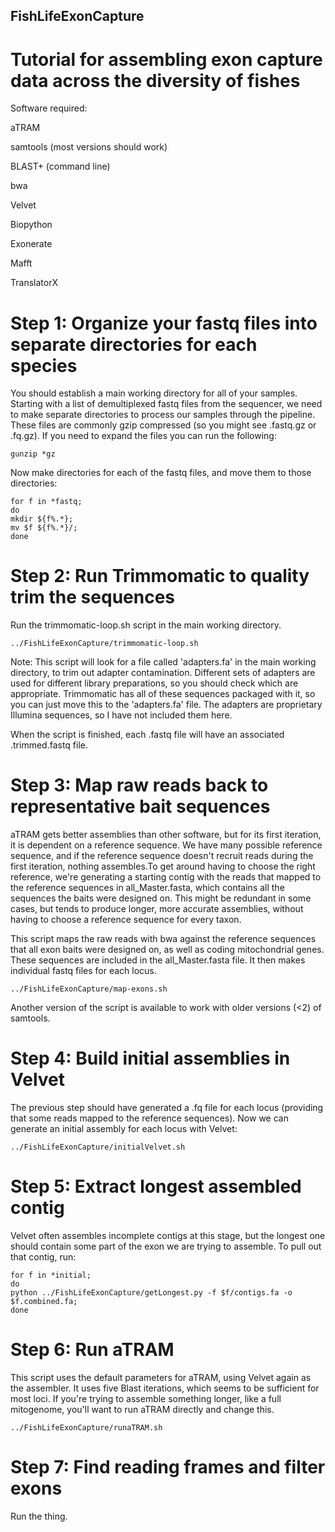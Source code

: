 ## FishLifeExonCapture

# Tutorial for assembling exon capture data across the diversity of fishes

Software required:

aTRAM

samtools (most versions should work)

BLAST+ (command line)

bwa

Velvet

Biopython

Exonerate

Mafft

TranslatorX

# Step 1: Organize your fastq files into separate directories for each species

You should establish a main working directory for all of your samples. Starting with a list of demultiplexed fastq files from the sequencer, we need to make separate directories to process our samples through the pipeline. These files are commonly gzip compressed (so you might see .fastq.gz or .fq.gz). If you need to expand the files you can run the following:

```
gunzip *gz
```

Now make directories for each of the fastq files, and move them to those directories:

```
for f in *fastq;
do
mkdir ${f%.*};
mv $f ${f%.*}/;
done
```

# Step 2: Run Trimmomatic to quality trim the sequences

Run the trimmomatic-loop.sh script in the main working directory. 

```
../FishLifeExonCapture/trimmomatic-loop.sh
```

Note: This script will look for a file called 'adapters.fa' in the main working directory, to trim out adapter contamination. Different sets of adapters are used for different library preparations, so you should check which are appropriate. Trimmomatic has all of these sequences packaged with it, so you can just move this to the 'adapters.fa' file. The adapters are proprietary Illumina sequences, so I have not included them here.

When the script is finished, each .fastq file will have an associated .trimmed.fastq file.

# Step 3: Map raw reads back to representative bait sequences

aTRAM gets better assemblies than other software, but for its first iteration, it is dependent on a reference sequence. We have many possible reference sequence, and if the reference sequence doesn't recruit reads during the first iteration, nothing assembles.To get around having to choose the right reference, we're generating a starting contig with the reads that mapped to the reference sequences in all_Master.fasta, which contains all the sequences the baits were designed on. This might be redundant in some cases, but tends to produce longer, more accurate assemblies, without having to choose a reference sequence for every taxon.

This script maps the raw reads with bwa against the reference sequences that all exon baits were designed on, as well as coding mitochondrial genes. These sequences are included in the all_Master.fasta file. It then makes individual fastq files for each locus.

```
../FishLifeExonCapture/map-exons.sh
```

Another version of the script is available to work with older versions (<2) of samtools. 

# Step 4: Build initial assemblies in Velvet

The previous step should have generated a .fq file for each locus (providing that some reads mapped to the reference sequences). Now we can generate an initial assembly for each locus with Velvet:

```
../FishLifeExonCapture/initialVelvet.sh
```

# Step 5: Extract longest assembled contig

Velvet often assembles incomplete contigs at this stage, but the longest one should contain some part of the exon we are trying to assemble. To pull out that contig, run:

```
for f in *initial;
do
python ../FishLifeExonCapture/getLongest.py -f $f/contigs.fa -o $f.combined.fa;
done
```

# Step 6: Run aTRAM

This script uses the default parameters for aTRAM, using Velvet again as the assembler. It uses five Blast iterations, which seems to be sufficient for most loci. If you're trying to assemble something longer, like a full mitogenome, you'll want to run aTRAM directly and change this.

```
../FishLifeExonCapture/runaTRAM.sh
```

# Step 7: Find reading frames and filter exons

Run the thing.
